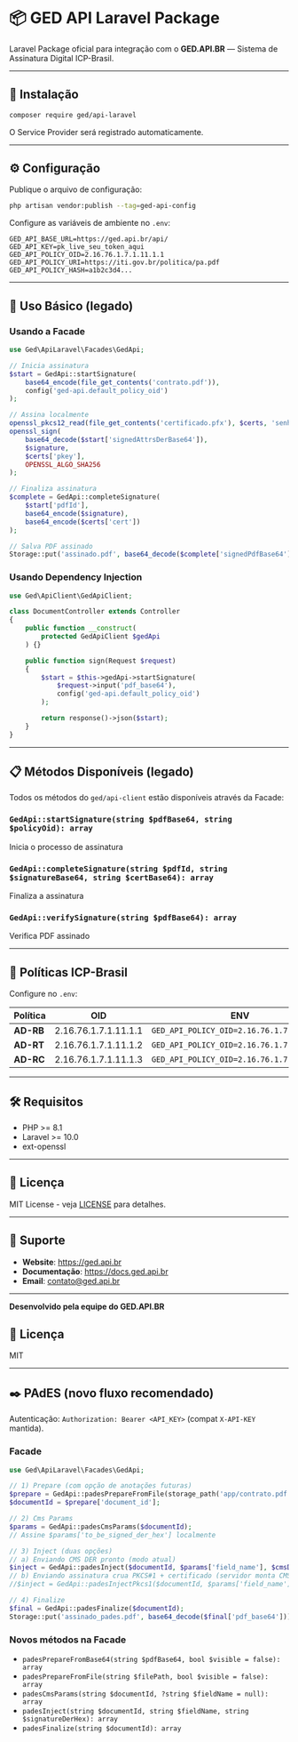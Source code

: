 # 📦 GED API Laravel Package

Laravel Package oficial para integração com o **GED.API.BR** — Sistema de Assinatura Digital ICP-Brasil.

---

## 🚀 Instalação

```bash
composer require ged/api-laravel
```

O Service Provider será registrado automaticamente.

---

## ⚙️ Configuração

Publique o arquivo de configuração:

```bash
php artisan vendor:publish --tag=ged-api-config
```

Configure as variáveis de ambiente no `.env`:

```env
GED_API_BASE_URL=https://ged.api.br/api/
GED_API_KEY=pk_live_seu_token_aqui
GED_API_POLICY_OID=2.16.76.1.7.1.11.1.1
GED_API_POLICY_URI=https://iti.gov.br/politica/pa.pdf
GED_API_POLICY_HASH=a1b2c3d4...
```

---

## 🎯 Uso Básico (legado)

### Usando a Facade

```php
use Ged\ApiLaravel\Facades\GedApi;

// Inicia assinatura
$start = GedApi::startSignature(
    base64_encode(file_get_contents('contrato.pdf')),
    config('ged-api.default_policy_oid')
);

// Assina localmente
openssl_pkcs12_read(file_get_contents('certificado.pfx'), $certs, 'senha');
openssl_sign(
    base64_decode($start['signedAttrsDerBase64']), 
    $signature, 
    $certs['pkey'], 
    OPENSSL_ALGO_SHA256
);

// Finaliza assinatura
$complete = GedApi::completeSignature(
    $start['pdfId'],
    base64_encode($signature),
    base64_encode($certs['cert'])
);

// Salva PDF assinado
Storage::put('assinado.pdf', base64_decode($complete['signedPdfBase64']));
```

### Usando Dependency Injection

```php
use Ged\ApiClient\GedApiClient;

class DocumentController extends Controller
{
    public function __construct(
        protected GedApiClient $gedApi
    ) {}

    public function sign(Request $request)
    {
        $start = $this->gedApi->startSignature(
            $request->input('pdf_base64'),
            config('ged-api.default_policy_oid')
        );

        return response()->json($start);
    }
}
```

---

## 📋 Métodos Disponíveis (legado)

Todos os métodos do `ged/api-client` estão disponíveis através da Facade:

### `GedApi::startSignature(string $pdfBase64, string $policyOid): array`
Inicia o processo de assinatura

### `GedApi::completeSignature(string $pdfId, string $signatureBase64, string $certBase64): array`
Finaliza a assinatura

### `GedApi::verifySignature(string $pdfBase64): array`
Verifica PDF assinado

---

## 🔐 Políticas ICP-Brasil

Configure no `.env`:

| Política | OID | ENV |
|----------|-----|-----|
| **AD-RB** | 2.16.76.1.7.1.11.1.1 | `GED_API_POLICY_OID=2.16.76.1.7.1.11.1.1` |
| **AD-RT** | 2.16.76.1.7.1.11.1.2 | `GED_API_POLICY_OID=2.16.76.1.7.1.11.1.2` |
| **AD-RC** | 2.16.76.1.7.1.11.1.3 | `GED_API_POLICY_OID=2.16.76.1.7.1.11.1.3` |

---

## 🛠️ Requisitos

- PHP >= 8.1
- Laravel >= 10.0
- ext-openssl

---

## 📄 Licença

MIT License - veja [LICENSE](LICENSE) para detalhes.

---

## 🤝 Suporte

- **Website**: https://ged.api.br
- **Documentação**: https://docs.ged.api.br
- **Email**: contato@ged.api.br

---

**Desenvolvido pela equipe do GED.API.BR**

## 📄 Licença

MIT

---

## ✒️ PAdES (novo fluxo recomendado)

Autenticação: `Authorization: Bearer <API_KEY>` (compat `X-API-KEY` mantida).

### Facade

```php
use Ged\ApiLaravel\Facades\GedApi;

// 1) Prepare (com opção de anotações futuras)
$prepare = GedApi::padesPrepareFromFile(storage_path('app/contrato.pdf'), false, $anots ?? null);
$documentId = $prepare['document_id'];

// 2) Cms Params
$params = GedApi::padesCmsParams($documentId);
// Assine $params['to_be_signed_der_hex'] localmente

// 3) Inject (duas opções)
// a) Enviando CMS DER pronto (modo atual)
$inject = GedApi::padesInject($documentId, $params['field_name'], $cmsDerHex);
// b) Enviando assinatura crua PKCS#1 + certificado (servidor monta CMS)
//$inject = GedApi::padesInjectPkcs1($documentId, $params['field_name'], $pkcs1DerHex, base64_encode($certDer));

// 4) Finalize
$final = GedApi::padesFinalize($documentId);
Storage::put('assinado_pades.pdf', base64_decode($final['pdf_base64']));
```

### Novos métodos na Facade

- `padesPrepareFromBase64(string $pdfBase64, bool $visible = false): array`
- `padesPrepareFromFile(string $filePath, bool $visible = false): array`
- `padesCmsParams(string $documentId, ?string $fieldName = null): array`
- `padesInject(string $documentId, string $fieldName, string $signatureDerHex): array`
- `padesFinalize(string $documentId): array`

